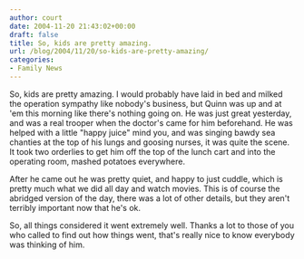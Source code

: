 ```yaml
---
author: court
date: 2004-11-20 21:43:02+00:00
draft: false
title: So, kids are pretty amazing.
url: /blog/2004/11/20/so-kids-are-pretty-amazing/
categories:
- Family News
---
```


So, kids are pretty amazing.  I would probably have laid in bed and milked the operation sympathy like nobody's business, but Quinn was up and at 'em this morning like there's nothing going on.  He was just great yesterday, and was a real trooper when the doctor's came for him beforehand.  He was helped with a little "happy juice" mind you, and was singing bawdy sea chanties at the top of his lungs and goosing nurses, it was quite the scene.  It took two orderlies to get him off the top of the lunch cart and into the operating room, mashed potatoes everywhere.




After he came out he was pretty quiet, and happy to just cuddle, which is pretty much what we did all day and watch movies.  This is of course the abridged version of the day, there was a lot of other details, but they aren't terribly important now that he's ok.




So, all things considered it went extremely well.  Thanks a lot to those of you who called to find out how things went, that's really nice to know everybody was thinking of him.




